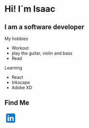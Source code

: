 # Hi! I´m Isaac <br>
## I am a software developer

My hobbies
- Workout
- play the guitar, violin and bass
- Read

Learning
- React
- Inkscape
- Adobe XD

## Find Me
<a href="https://www.linkedin.com/in/jorge-isaac-godinez-preza-43bb04226/">
<img align="left" alt="something" width="40px" src="https://github.com/gitbrave99/gitbrave99/blob/master/linkedin.svg">
</a>
<a href="mailto:bezisaa@gmail.com">
  <img align="left" alt="something" width="40px" src="https://github.com/gitbrave99/gitbrave99/blob/master/gmail.svg>
</a>
